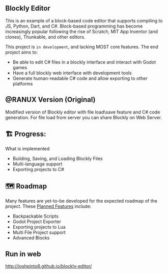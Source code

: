 ## Blockly Editor
This is an example of a block-based code editor that supports compiling to JS, Python, Dart, and C#. Block-based programming has become increasingly popular following the rise of Scratch, MIT App Inventor (and clones), Thunkable, and other editors.

This project is `in development`, and lacking MOST core features. The end project aims to:
- Be able to edit C# files in a blockly interface and interact with Godot games
- Have a full blockly web interface with development tools
- Generate human-readable C# code and allow exporting to other platforms

## @RANUX Version (Original)
Modified version of Blockly editor with file load\save feature and C# code generation.
For file load from server you can share Blockly on Web Server.

## 🏗 Progress:
What is implemented
- Building, Saving, and Loading Blockly Files
- Multi-language support
- Exporting projects to C#

## 🗺️ Roadmap
Many features are yet-to-be developed for the expected roadmap of the project. These <u>Planned Features</u> include:
- Backpackable Scripts
- Godot Project Exporter
- Exporting projects to Lua
- Multi File Project support
- Advanced Blocks


## Run in web
[http://joshpinto6.github.io/blockly-editor/
](https://joshpinto6.github.io/blockly-editor/code_editor.html)
